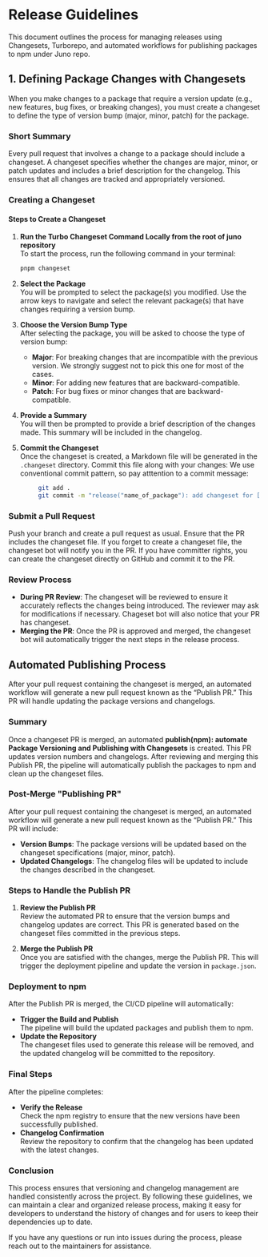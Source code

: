 # Release Guidelines

This document outlines the process for managing releases using Changesets, Turborepo, and automated workflows for publishing packages to npm under Juno repo.

## 1. Defining Package Changes with Changesets

When you make changes to a package that require a version update (e.g., new features, bug fixes, or breaking changes), you must create a changeset to define the type of version bump (major, minor, patch) for the package.

### Short Summary

Every pull request that involves a change to a package should include a changeset. A changeset specifies whether the changes are major, minor, or patch updates and includes a brief description for the changelog. This ensures that all changes are tracked and appropriately versioned.

### Creating a Changeset

#### Steps to Create a Changeset

1. **Run the Turbo Changeset Command Locally from the root of juno repository**  
   To start the process, run the following command in your terminal:

   ```bash
   pnpm changeset
   ```

2. **Select the Package**  
   You will be prompted to select the package(s) you modified. Use the arrow keys to navigate and select the relevant package(s) that have changes requiring a version bump.

3. **Choose the Version Bump Type**  
   After selecting the package, you will be asked to choose the type of version bump:

   - **Major**: For breaking changes that are incompatible with the previous version. We strongly suggest not to pick this one for most of the cases.
   - **Minor**: For adding new features that are backward-compatible.
   - **Patch**: For bug fixes or minor changes that are backward-compatible.

4. **Provide a Summary**  
   You will then be prompted to provide a brief description of the changes made. This summary will be included in the changelog.

5. **Commit the Changeset**  
   Once the changeset is created, a Markdown file will be generated in the `.changeset` directory. Commit this file along with your changes:
   We use conventional commit pattern, so pay atttention to a commit message:
   ```bash
        git add .
        git commit -m "release("name_of_package"): add changeset for [package-name]"
   ```

### Submit a Pull Request

Push your branch and create a pull request as usual. Ensure that the PR includes the changeset file.
If you forget to create a changeset file, the changeset bot will notify you in the PR. If you have committer rights, you can create the changeset directly on GitHub and commit it to the PR.

### Review Process

- **During PR Review**: The changeset will be reviewed to ensure it accurately reflects the changes being introduced. The reviewer may ask for modifications if necessary. Chageset bot will also notice that your PR has changeset.
- **Merging the PR**: Once the PR is approved and merged, the changeset bot will automatically trigger the next steps in the release process.

## Automated Publishing Process

After your pull request containing the changeset is merged, an automated workflow will generate a new pull request known as the “Publish PR.” This PR will handle updating the package versions and changelogs.

### Summary

Once a changeset PR is merged, an automated
**publish(npm): automate Package Versioning and Publishing with Changesets** is created. This PR updates version numbers and changelogs. After reviewing and merging this Publish PR, the pipeline will automatically publish the packages to npm and clean up the changeset files.

### Post-Merge "Publishing PR"

After your pull request containing the changeset is merged, an automated workflow will generate a new pull request known as the “Publish PR.” This PR will include:

- **Version Bumps**: The package versions will be updated based on the changeset specifications (major, minor, patch).
- **Updated Changelogs**: The changelog files will be updated to include the changes described in the changeset.

### Steps to Handle the Publish PR

1. **Review the Publish PR**  
   Review the automated PR to ensure that the version bumps and changelog updates are correct. This PR is generated based on the changeset files committed in the previous steps.

2. **Merge the Publish PR**  
   Once you are satisfied with the changes, merge the Publish PR. This will trigger the deployment pipeline and update the version in `package.json`.

### Deployment to npm

After the Publish PR is merged, the CI/CD pipeline will automatically:

- **Trigger the Build and Publish**  
  The pipeline will build the updated packages and publish them to npm.
- **Update the Repository**  
  The changeset files used to generate this release will be removed, and the updated changelog will be committed to the repository.

### Final Steps

After the pipeline completes:

- **Verify the Release**  
  Check the npm registry to ensure that the new versions have been successfully published.
- **Changelog Confirmation**  
  Review the repository to confirm that the changelog has been updated with the latest changes.

### Conclusion

This process ensures that versioning and changelog management are handled consistently across the project. By following these guidelines, we can maintain a clear and organized release process, making it easy for developers to understand the history of changes and for users to keep their dependencies up to date.

If you have any questions or run into issues during the process, please reach out to the maintainers for assistance.
